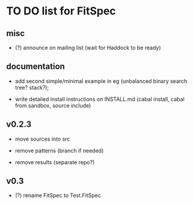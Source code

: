 TO DO list for FitSpec
======================

misc
----

* (?) announce on mailing list (wait for Haddock to be ready)


documentation
-------------

* add second simple/minimal example in eg
  (unbalanced binary search tree?  stack?);

* write detailed install instructions on INSTALL.md
  (cabal install, cabal from sandbox, source include)


v0.2.3
------

* move sources into src

* remove patterns (branch if needed)

* remove results (separate repo?)


v0.3
----

* (?) rename FitSpec to Test.FitSpec
